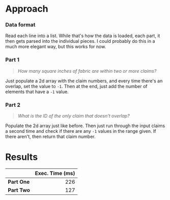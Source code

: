 # Approach
### Data format

Read each line into a list. While that's how the data is loaded, each part, it then gets parsed into the individual
pieces. I could probably do this in a much more elegant way, but this works for now.

### Part 1
> _How many square inches of fabric are within two or more claims?_

Just populate a 2d array with the claim numbers, and every time there's an overlap, set the value to `-1`. Then at the
end, just add the number of elements that have a `-1` value.

### Part 2
> _What is the ID of the only claim that doesn't overlap?_

Populate the 2d array just like before. Then just run through the input claims a second time and check if there are
any `-1` values in the range given. If there aren't, then return that claim number.

# Results

|              | Exec. Time (ms) |
|--------------|----------------:|
| **Part One** |             226 |
| **Part Two** |             127 |
